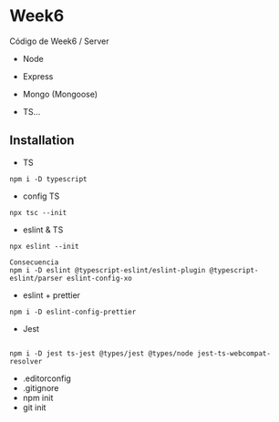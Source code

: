 # Week6

Código de Week6 / Server 

- Node
- Express
- Mongo (Mongoose)

- TS...

## Installation

- TS

```shell
npm i -D typescript
```

- config TS

```shell
npx tsc --init
```

- eslint & TS

```shell
npx eslint --init

Consecuencia
npm i -D eslint @typescript-eslint/eslint-plugin @typescript-eslint/parser eslint-config-xo
```

- eslint + prettier

```shell
npm i -D eslint-config-prettier
```

- Jest

```shell

npm i -D jest ts-jest @types/jest @types/node jest-ts-webcompat-resolver
```

- .editorconfig
- .gitignore
- npm init
- git init

